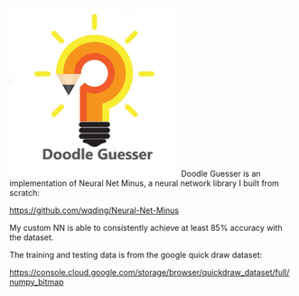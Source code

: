 <img src="Doodle_Guesser.jpg" width="300px">
Doodle Guesser is an implementation of Neural Net Minus, a neural network library I built from scratch:

https://github.com/wqding/Neural-Net-Minus


My custom NN is able to consistently achieve at least 85% accuracy with the dataset.

The training and testing data is from the google quick draw dataset: 

https://console.cloud.google.com/storage/browser/quickdraw_dataset/full/numpy_bitmap

